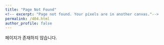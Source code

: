 ```yaml
---
title: "Page Not Found"
<!-- excerpt: "Page not found. Your pixels are in another canvas."-->
permalink: /404.html
author_profile: false
---
```


페이지가 존재하지 않습니다.
